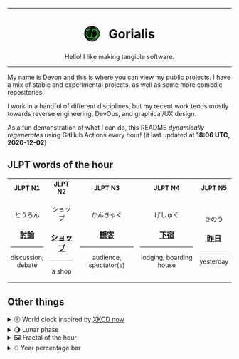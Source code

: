 ***

<h1 align="center">
<sub>
    <img src="readme/resources/avatar.png" height="36">
</sub>
&nbsp;
Gorialis
</h1>
<p align="center">
Hello! I like making tangible software.
</p>

***

My name is Devon and this is where you can view my public projects. I have a mix of stable and experimental projects, as well as some more comedic repositories.

I work in a handful of different disciplines, but my recent work tends mostly towards reverse engineering, DevOps, and graphical/UX design.

As a fun demonstration of what I can do, this README *dynamically regenerates* using GitHub Actions every hour! (it last updated at **18:06 UTC, 2020-12-02**)

<h2>JLPT words of the hour</h2>
<table>
    <tr>
        <th>JLPT N1</th>
        <th>JLPT N2</th>
        <th>JLPT N3</th>
        <th>JLPT N4</th>
        <th>JLPT N5</th>
    </tr>
    <tr>
        <td>
            <p align="center">とうろん</p>
            <h3 align="center"><b><a href="https://jisho.org/search/%E8%A8%8E%E8%AB%96">討論</a></b></h3>
            <hr>
            <p align="center">discussion;<br> debate</p>
        </td>
        <td>
            <p align="center">ショップ</p>
            <h3 align="center"><b><a href="https://jisho.org/search/%E3%82%B7%E3%83%A7%E3%83%83%E3%83%97">ショップ</a></b></h3>
            <hr>
            <p align="center">a shop</p>
        </td>
        <td>
            <p align="center">かんきゃく</p>
            <h3 align="center"><b><a href="https://jisho.org/search/%E8%A6%B3%E5%AE%A2">観客</a></b></h3>
            <hr>
            <p align="center">audience,<wbr> spectator(s)</p>
        </td>
        <td>
            <p align="center">げしゅく</p>
            <h3 align="center"><b><a href="https://jisho.org/search/%E4%B8%8B%E5%AE%BF">下宿</a></b></h3>
            <hr>
            <p align="center">lodging,<wbr> boarding house</p>
        </td>
        <td>
            <p align="center">きのう</p>
            <h3 align="center"><b><a href="https://jisho.org/search/%E6%98%A8%E6%97%A5">昨日</a></b></h3>
            <hr>
            <p align="center">yesterday</p>
        </td>
    </tr>
</table>

<h2>Other things</h2>
<details>
<summary>🕕  World clock inspired by <a href="https://xkcd.com/now">XKCD now</a></summary>

> <img src="generated/now.png" width="512">

</details>
<details>
<summary>🌖 Lunar phase</summary>

The moon is approximately 61.66% through its phase (Waning Gibbous).

</details>
<details>
<summary>&#x1f5bc; Fractal of the hour</summary>

> <img src="generated/fractal.png" width="512">

</details>
<details>
<summary>&#x23f2; Year percentage bar</summary>
<pre><code>2020 [██████████████████▁▁] 92.01%</code></pre>
</details>
